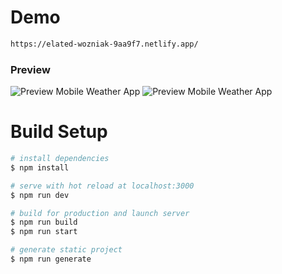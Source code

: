 # Demo

```bash
https://elated-wozniak-9aa9f7.netlify.app/
```

### Preview

![Preview Mobile Weather App](https://i.ibb.co/fNmpgTK/1.png)
![Preview Mobile Weather App](https://i.ibb.co/m9W14Y5/2.png)

# Build Setup

```bash
# install dependencies
$ npm install

# serve with hot reload at localhost:3000
$ npm run dev

# build for production and launch server
$ npm run build
$ npm run start

# generate static project
$ npm run generate
```
